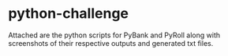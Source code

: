 # python-challenge

Attached are the python scripts for PyBank and PyRoll along with screenshots of their respective outputs and generated txt files.
